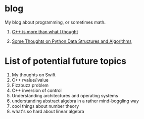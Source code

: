# blog
My blog about programming, or sometimes math. 

1. [C++ is more than what I thought](https://github.com/Skk-tj/blog/blob/main/c_plus_plus_is_more_than_what_i_thought.md)

2. [Some Thoughts on Python Data Structures and Algorithms](https://github.com/Skk-tj/blog/blob/main/some_thoughts_on_pytho.md)

# List of potential future topics

1. My thoughts on Swift
2. C++ rvalue/lvalue
3. Fizzbuzz problem
4. C++ inversion of control
5. Understanding architectures and operating systems
6. understanding abstract algebra in a rather mind-boggling way
7. cool things about number theory
8. what's so hard about linear algebra